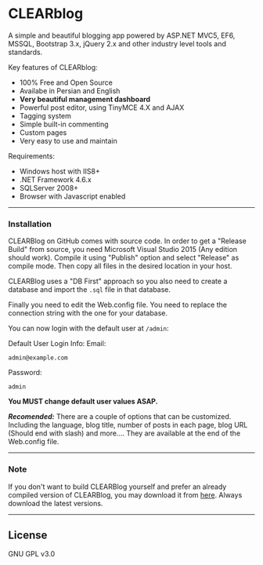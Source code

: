 # CLEARblog

A simple and beautiful blogging app powered by ASP.NET MVC5, EF6, MSSQL, Bootstrap 3.x, jQuery 2.x and other industry level tools and standards.

Key features of CLEARblog:

  - 100% Free and Open Source
  - Availabe in Persian and English
  - **Very beautiful management dashboard**
  - Powerful post editor, using TinyMCE 4.X and AJAX
  - Tagging system
  - Simple built-in commenting
  - Custom pages
  - Very easy to use and maintain

Requirements:

  - Windows host with IIS8+ 
  - .NET Framework 4.6.x
  - SQLServer 2008+
  - Browser with Javascript enabled

---

### Installation

CLEARBlog on GitHub comes with source code. In order to get a "Release Build" from source, you need Microsoft Visual Studio 2015 (Any edition should work). Compile it using "Publish" option and select "Release" as compile mode. Then copy all files in the desired location in your host.

CLEARBlog uses a "DB First" approach so you also need to create a database and import the `.sql` file in that database.

Finally you need to edit the Web.config file. You need to replace the connection string with the one for your database.

You can now login with the default user at `/admin`:

Default User Login Info:
Email:

    admin@example.com

Password:

    admin

**You MUST change default user values ASAP.**

***Recomended:*** There are a couple of options that can be customized. Including the language, blog title, number of posts in each page, blog URL (Should end with slash) and more.... They are available at the end of the Web.config file.

---

### Note

If you don't want to build CLEARBlog yourself and prefer an already compiled version of CLEARBlog, you may download it from [here](https://jumpshare.com/b/Mctvwjdg0GPSplbtjBQK). Always download the latest versions.

---

License
----

GNU GPL v3.0

